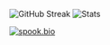 <p align="center">
  
![GitHub Streak](https://streak-stats.demolab.com/?user=RoWeb-Advertisers&theme=hacker)
![Stats](https://github-readme-stats.vercel.app/api/top-langs/?username=RoWeb-Advertisers&layout=compact&theme=tokyonight)
</p>

[![spook.bio](https://spook.bio/MainLogo.png)](https://prp.bio/)
